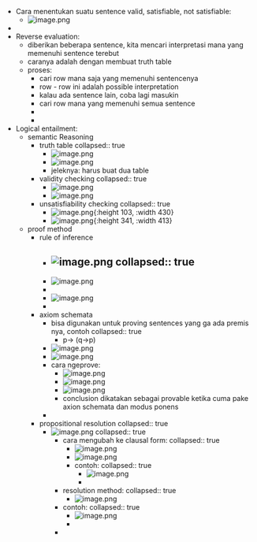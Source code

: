 - Cara menentukan suatu sentence valid, satisfiable, not satisfiable:
	- ![image.png](../assets/image_1644993642130_0.png)
-
- Reverse evaluation:
	- diberikan beberapa sentence, kita mencari interpretasi mana yang memenuhi sentence terebut
	- caranya adalah dengan membuat truth table
	- proses:
		- cari row mana saja yang memenuhi sentencenya
		- row - row ini adalah possible interpretation
		- kalau ada sentence lain, coba lagi masukin
		- cari row mana yang memenuhi semua sentence
		-
		-
- Logical entailment:
	- semantic Reasoning
		- truth table
collapsed:: true
			- ![image.png](../assets/image_1644994208337_0.png)
			- ![image.png](../assets/image_1644994216630_0.png)
			- jeleknya: harus buat dua table
		- validity checking
collapsed:: true
			- ![image.png](../assets/image_1644994250857_0.png)
			- ![image.png](../assets/image_1644994290165_0.png)
		- unsatisfiability checking
collapsed:: true
			- ![image.png](../assets/image_1644994260618_0.png){:height 103, :width 430}
			- ![image.png](../assets/image_1644994305703_0.png){:height 341, :width 413}
	- proof method
		- rule of inference
			- ![image.png](../assets/image_1644994870067_0.png)
collapsed:: true
				-
			- ![image.png](../assets/image_1644994877846_0.png)
			-
			- ![image.png](../assets/image_1644994824864_0.png)
			-
		- axiom schemata
			- bisa digunakan untuk proving sentences yang ga ada premis nya, contoh
collapsed:: true
				- p-> (q->p)
			- ![image.png](../assets/image_1644999733271_0.png)
			- ![image.png](../assets/image_1644999740361_0.png)
			- cara ngeprove:
				- ![image.png](../assets/image_1644999788244_0.png)
				- ![image.png](../assets/image_1644999794941_0.png)
				- ![image.png](../assets/image_1644999948576_0.png)
				- conclusion dikatakan sebagai provable ketika cuma pake axion schemata dan modus ponens
			-
		- propositional resolution
collapsed:: true
			- ![image.png](../assets/image_1645000130616_0.png)
collapsed:: true
				- cara mengubah ke clausal form:
collapsed:: true
					- ![image.png](../assets/image_1645000195234_0.png)
					- ![image.png](../assets/image_1645000202159_0.png)
					- contoh:
collapsed:: true
						- ![image.png](../assets/image_1645000237035_0.png)
						-
				- resolution method:
collapsed:: true
					- ![image.png](../assets/image_1645000376844_0.png)
				- contoh:
collapsed:: true
					- ![image.png](../assets/image_1645000476583_0.png)
					-
				-